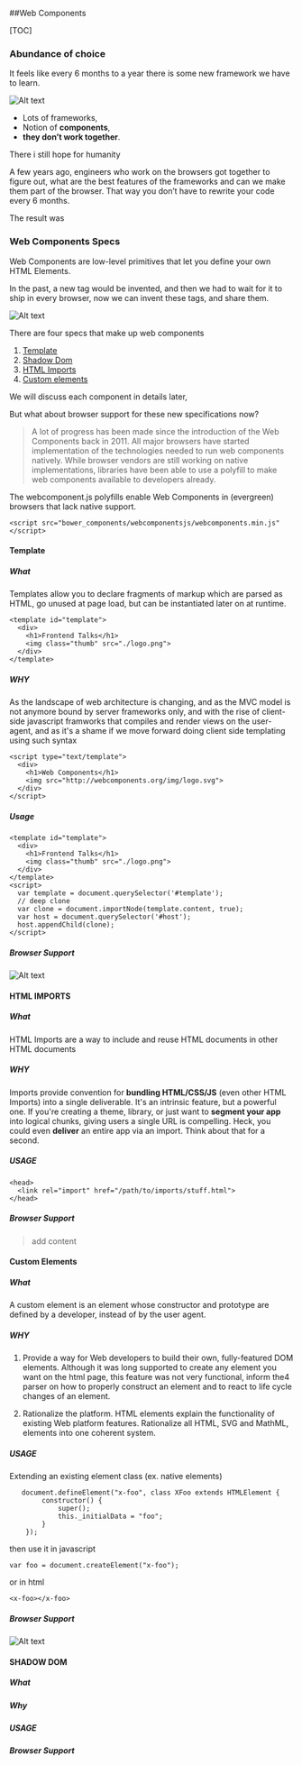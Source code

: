 ##Web Components

[TOC]

### Abundance of choice
It feels like every 6 months to a year there is some new framework we have to learn.

![Alt text](./_images/js-frameworks-trends.png)

- Lots of frameworks,
- Notion of **components**,
- **they don’t work together**.

There i still hope for humanity

 A few years ago, engineers who work on the browsers got together to figure out, what are the best features of the frameworks and can we make them part of the browser. That way you don’t have to rewrite your code every 6 months.

The result was
### Web Components Specs
Web Components are low-level primitives that let you define your own HTML Elements.

In the past, a new tag would be invented, and then we had to wait for it to ship in every browser, now we can invent these tags, and share them.

![Alt text](./_images/logo.jpg)

There are four specs that make up web components

1. [Template](#template)
2. [Shadow Dom](#shadow-dom)
3. [HTML Imports](#html-imports)
4. [Custom elements](#custom-elements)

We will discuss each component in details later, 

But what about browser support for these new specifications now? 
> A lot of progress has been made since the introduction of the Web Components back in 2011. All major browsers have started implementation of the technologies needed to run web components natively. While browser vendors are still working on native implementations, libraries have been able to use a polyfill to make web components available to developers already.
 
 The webcomponent.js polyfills enable Web Components in (evergreen) browsers that lack native support.

`<script src="bower_components/webcomponentsjs/webcomponents.min.js" </script>`


#### Template
##### What
Templates allow you to declare fragments of markup which are parsed as HTML, go unused at page load, but can be instantiated later on at runtime.
```
<template id="template">
  <div>
    <h1>Frontend Talks</h1>
    <img class="thumb" src="./logo.png">
  </div>
</template>
```
##### WHY
As the landscape of web architecture is changing, and as the MVC model is not anymore bound by server frameworks only, and with the rise of client-side javascript framworks that compiles and render views on the user-agent, and as it's a shame if we move forward doing client side templating using such syntax

```
<script type="text/template">
  <div>
    <h1>Web Components</h1>
    <img src="http://webcomponents.org/img/logo.svg">
  </div>
</script>
```
##### Usage
```
<template id="template">
  <div>
    <h1>Frontend Talks</h1>
    <img class="thumb" src="./logo.png">
  </div>
</template>
<script>
  var template = document.querySelector('#template');
  // deep clone
  var clone = document.importNode(template.content, true);
  var host = document.querySelector('#host');
  host.appendChild(clone);
</script>
```
##### Browser Support
![Alt text](./_images/template-browser-support.png)

#### HTML IMPORTS
##### What
HTML Imports are a way to include and reuse HTML documents in other HTML documents

##### WHY 
 Imports provide convention for **bundling HTML/CSS/JS** (even other HTML Imports) into a single deliverable. It's an intrinsic feature, but a powerful one. If you're creating a theme, library, or just want to **segment your app** into logical chunks, giving users a single URL is compelling. Heck, you could even **deliver** an entire app via an import. Think about that for a second.


##### USAGE
```
<head>
  <link rel="import" href="/path/to/imports/stuff.html">
</head>
```

##### Browser Support
> add content

#### Custom Elements
##### What
A custom element is an element whose constructor and prototype are defined by a developer, instead of by the user agent. 


##### WHY

1. Provide a way for Web developers to build their own, fully-featured DOM elements.
Although it was long supported to create any element you want on the html page, this feature was not very functional, inform the4 parser on how to properly construct an element and to react to life cycle changes of an element.

2. Rationalize the platform.
HTML elements explain the functionality of existing Web platform features.
Rationalize all HTML, SVG and MathML, elements into one coherent system.
##### USAGE

Extending an existing element class (ex. native elements)
```
   document.defineElement("x-foo", class XFoo extends HTMLElement {
        constructor() {
            super();
            this._initialData = "foo";
        }
    });

```
then use it in javascript

`var foo = document.createElement("x-foo");`

or in html

`<x-foo></x-foo>`

##### Browser Support
![Alt text](./_images/custom-elements-browser-support.png)


#### SHADOW DOM
##### What
##### Why
##### USAGE
##### Browser Support